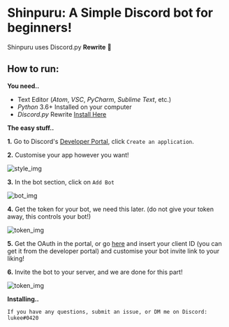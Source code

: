 # Shinpuru: A Simple Discord bot for beginners! 

Shinpuru uses Discord.py **Rewrite** 🎉

## How to run:

**You need..** 
- Text Editor (_Atom_, _VSC_, _PyCharm_, _Sublime Text_, etc.)
- _Python_ 3.6+ Installed on your computer
- _Discord.py_ Rewrite [Install Here](https://github.com/Rapptz/discord.py)


**The easy stuff..**

**1.** Go to Discord's [Developer Portal](https://discordapp.com/developers/applications/), click `Create an application`.

**2.** Customise your app however you want!

![style_img](https://image.ibb.co/hZfFyz/gi.png)

**3.** In the bot section, click on `Add Bot`

![bot_img](https://image.ibb.co/ceb5yz/bt.png)

**4.** Get the token for your bot, we need this later. (do not give your token away, this controls your bot!) 

![token_img](https://image.ibb.co/dyNndz/tk.png)

**5.** Get the OAuth in the portal, or go [here](https://discordapi.com/permissions.html#0) and insert your client ID (you can get it from the developer portal) and customise your bot invite link to your liking!

**6.** Invite the bot to your server, and we are done for this part!

![token_img](https://image.ibb.co/hi9Hdz/inv.png)


**Installing..**














`If you have any questions, submit an issue, or DM me on Discord: lukee#0420`
